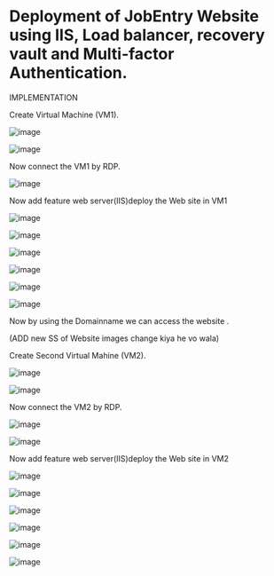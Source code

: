 # Deployment of JobEntry Website using IIS, Load balancer, recovery vault and Multi-factor Authentication.

IMPLEMENTATION

Create Virtual Machine (VM1).

![image](https://github.com/nupurmahajan6/AzureProject/assets/147131064/b5c482eb-4609-4c2c-86d3-d2f8ec9cd0c9)

![image](https://github.com/nupurmahajan6/AzureProject/assets/147131064/ec4c1535-f19c-49a9-abde-907e2b0dce6b)

Now connect the VM1 by RDP.

![image](https://github.com/nupurmahajan6/AzureProject/assets/147131064/40aa9432-60f9-4078-a586-5af2db466c5e)

Now add feature web server(IIS)deploy the Web site in VM1 

![image](https://github.com/nupurmahajan6/AzureProject/assets/147131064/39eab06c-9fb8-4ebe-b65d-7349087f417c)

![image](https://github.com/nupurmahajan6/AzureProject/assets/147131064/c1f50fd3-46d5-46f3-a523-4228fb4ed9f8)

![image](https://github.com/nupurmahajan6/AzureProject/assets/147131064/7b3c2d39-230d-4c79-96ee-d2f0d19d1e8a)

![image](https://github.com/nupurmahajan6/AzureProject/assets/147131064/d43ad09c-fca3-4acc-92d8-c4e0bdd9ffa2)

![image](https://github.com/nupurmahajan6/AzureProject/assets/147131064/f182e962-8e70-4df7-8c10-a417ae3571bc)

![image](https://github.com/nupurmahajan6/AzureProject/assets/147131064/588c5c70-0411-4ba9-857a-36b6fe08e083)


Now by using the Domainname we can access the website .



(ADD new SS of Website images change kiya he vo wala)



Create Second Virtual Mahine (VM2).

![image](https://github.com/nupurmahajan6/AzureProject/assets/147131064/8e8b278c-7fc4-4e4b-bfca-695ddc746542)

![image](https://github.com/nupurmahajan6/AzureProject/assets/147131064/83625aff-3e49-4bda-b557-d2e2c82e6dea)

Now connect the VM2 by RDP.

![image](https://github.com/nupurmahajan6/AzureProject/assets/147131064/8ae2ecd0-797c-4020-b670-7d8936823973)

![image](https://github.com/nupurmahajan6/AzureProject/assets/147131064/ef08d224-1833-493c-ab69-537e4f2254a1)

Now add feature web server(IIS)deploy the Web site in VM2

![image](https://github.com/nupurmahajan6/AzureProject/assets/147131064/39eab06c-9fb8-4ebe-b65d-7349087f417c)

![image](https://github.com/nupurmahajan6/AzureProject/assets/147131064/c1f50fd3-46d5-46f3-a523-4228fb4ed9f8)

![image](https://github.com/nupurmahajan6/AzureProject/assets/147131064/7b3c2d39-230d-4c79-96ee-d2f0d19d1e8a)

![image](https://github.com/nupurmahajan6/AzureProject/assets/147131064/d43ad09c-fca3-4acc-92d8-c4e0bdd9ffa2)

![image](https://github.com/nupurmahajan6/AzureProject/assets/147131064/f182e962-8e70-4df7-8c10-a417ae3571bc)

![image](https://github.com/nupurmahajan6/AzureProject/assets/147131064/588c5c70-0411-4ba9-857a-36b6fe08e083)
